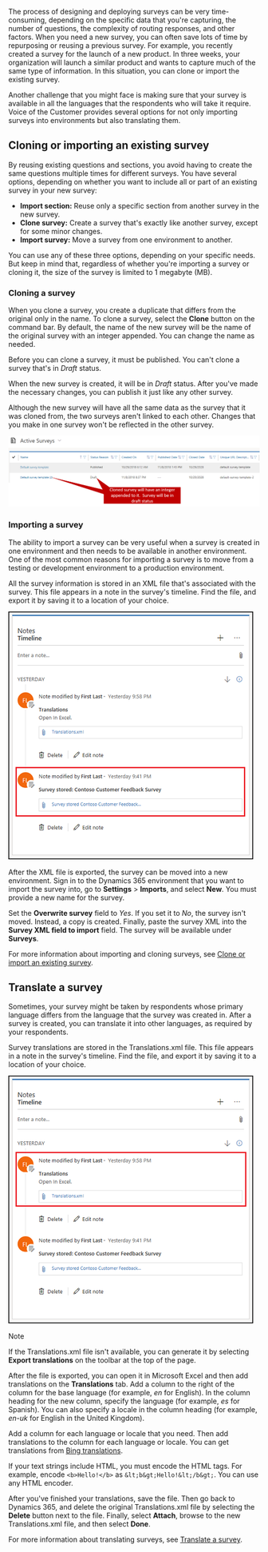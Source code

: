 The process of designing and deploying surveys can be very time-consuming, depending on the specific data that you're capturing, the number of questions, the complexity of routing responses, and other factors. When you need a new survey, you can often save lots of time by repurposing or reusing a previous survey. For example, you recently created a survey for the launch of a new product. In three weeks, your organization will launch a similar product and wants to capture much of the same type of information. In this situation, you can clone or import the existing survey.

Another challenge that you might face is making sure that your survey is available in all the languages that the respondents who will take it require. Voice of the Customer provides several options for not only importing surveys into environments but also translating them.

## Cloning or importing an existing survey

By reusing existing questions and sections, you avoid having to create the same questions multiple times for different surveys. You have several options, depending on whether you want to include all or part of an existing survey in your new survey:

- **Import section:** Reuse only a specific section from another survey in the new survey.
- **Clone survey:** Create a survey that's exactly like another survey, except for some minor changes.
- **Import survey:** Move a survey from one environment to another.

You can use any of these three options, depending on your specific needs. But keep in mind that, regardless of whether you're importing a survey or cloning it, the size of the survey is limited to 1 megabyte (MB).

### Cloning a survey

When you clone a survey, you create a duplicate that differs from the original only in the name. To clone a survey, select the **Clone** button on the command bar. By default, the name of the new survey will be the name of the original survey with an integer appended. You can change the name as needed.

Before you can clone a survey, it must be published. You can't clone a survey that's in *Draft* status.

When the new survey is created, it will be in *Draft* status. After you've made the necessary changes, you can publish it just like any other survey.

Although the new survey will have all the same data as the survey that it was cloned from, the two surveys aren't linked to each other. Changes that you make in one survey won't be reflected in the other survey.

![Cloned survey](../media/DA-Unit3-1.png)

### Importing a survey

The ability to import a survey can be very useful when a survey is created in one environment and then needs to be available in another environment. One of the most common reasons for importing a survey is to move from a testing or development environment to a production environment.

All the survey information is stored in an XML file that's associated with the survey. This file appears in a note in the survey's timeline. Find the file, and export it by saving it to a location of your choice.

![XML file in the survey's timeline](../media/DA-Unit3-2.png)

After the XML file is exported, the survey can be moved into a new environment. Sign in to the Dynamics 365 environment that you want to import the survey into, go to **Settings** \> **Imports**, and select **New**. You must provide a new name for the survey.

Set the **Overwrite survey** field to *Yes*. If you set it to *No*, the survey isn't moved. Instead, a copy is created. Finally, paste the survey XML into the **Survey XML field to import** field. The survey will be available under **Surveys**.

For more information about importing and cloning surveys, see [Clone or import an existing survey](https://docs.microsoft.com/dynamics365/customer-engagement/voice-of-customer/design-basic-survey#clone-or-import-an-existing-survey).

## Translate a survey

Sometimes, your survey might be taken by respondents whose primary language differs from the language that the survey was created in. After a survey is created, you can translate it into other languages, as required by your respondents.

Survey translations are stored in the Translations.xml file. This file appears in a note in the survey's timeline. Find the file, and export it by saving it to a location of your choice.

![Translations.xml file in the survey's timeline](../media/DA-Unit3-3.png)

> [!NOTE] 
> If the Translations.xml file isn't available, you can generate it by selecting **Export translations** on the toolbar at the top of the page.

After the file is exported, you can open it in Microsoft Excel and then add translations on the **Translations** tab. Add a column to the right of the column for the base language (for example, *en* for English). In the column heading for the new column, specify the language (for example, *es* for Spanish). You can also specify a locale in the column heading (for example, *en-uk* for English in the United Kingdom).

Add a column for each language or locale that you need. Then add translations to the column for each language or locale. You can get translations from [Bing translations](https://www.bing.com/translator/).

If your text strings include HTML, you must encode the HTML tags. For example, encode `<b>Hello!</b>` as `&lt;b&gt;Hello!&lt;/b&gt;`. You can use any HTML encoder.

After you've finished your translations, save the file. Then go back to Dynamics 365, and delete the original Translations.xml file by selecting the **Delete** button next to the file. Finally, select **Attach**, browse to the new Translations.xml file, and then select **Done**.

For more information about translating surveys, see [Translate a survey](https://docs.microsoft.com/dynamics365/customer-engagement/voice-of-customer/design-basic-survey#translate-a-survey).
